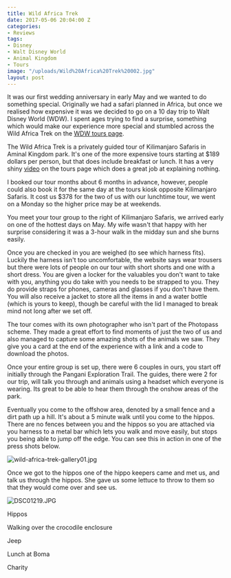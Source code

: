 ```yaml
---
title: Wild Africa Trek
date: 2017-05-06 20:04:00 Z
categories:
- Reviews
tags:
- Disney
- Walt Disney World
- Animal Kingdom
- Tours
image: "/uploads/Wild%20Africa%20Trek%20002.jpg"
layout: post
---
```


It was our first wedding anniversary in early May and we wanted to do something special. Originally we had a safari planned in Africa, but once we realised how expensive it was we decided to go on a 10 day trip to Walt Disney World (WDW). I spent ages trying to find a surprise, something which would make our experience more special and stumbled across the Wild Africa Trek on the [WDW tours page](https://disneyworld.disney.go.com/events-tours/).

The Wild Africa Trek is a privately guided tour of Kilimanjaro Safaris in Aminal Kingdom park. It's one of the more expensive tours starting at $189 dollars per person, but that does include breakfast or lunch. It has a very shiny [video](https://disneyworld.disney.go.com/events-tours/animal-kingdom/wild-africa-trek/#detailsMediaPlayer=1/0/0/0) on the tours page which does a great job at explaining nothing. 

I booked our tour months about 6 months in advance, however, people could also book it for the same day at the tours kiosk opposite Kilimanjaro Safaris. It cost us $378 for the two of us with our lunchtime tour, we went on a Monday so the higher price may be at weekends.

You meet your tour group to the right of Kilimanjaro Safaris, we arrived early on one of the hottest days on May. My wife wasn't that happy with her surprise considering it was a 3-hour walk in the midday sun and she burns easily.

Once you are checked in you are weighed (to see which harness fits). Luckily the harness isn't too uncomfortable, the website says wear trousers but there were lots of people on our tour with short shorts and one with a short dress. You are given a locker for the valuables you don't want to take with you, anything you do take with you needs to be strapped to you. They do provide straps for phones, cameras and glasses if you don't have them. You will also receive a jacket to store all the items in and a water bottle (which is yours to keep), though be careful with the lid I managed to break mind not long after we set off.

The tour comes with its own photographer who isn't part of the Photopass scheme. They made a great effort to find moments of just the two of us and also managed to capture some amazing shots of the animals we saw. They give you a card at the end of the experience with a link and a code to download the photos.

Once your entire group is set up, there were 6 couples in ours, you start off initially through the Pangani Exploration Trail. The guides, there were 2 for our trip, will talk you through and animals using a headset which everyone is wearing. Its great to be able to hear them through the onshow areas of the park.

Eventually you come to the offshow area, denoted by a small fence and a dirt path up a hill. It's about a 5 minute walk until you come to the hippos. There are no fences between you and the hippos so you are attached via you harness to a metal bar which lets you walk and move easily, but stops you being able to jump off the edge. You can see this in action in one of the press shots below.

![wild-africa-trek-gallery01.jpg](/uploads/wild-africa-trek-gallery01.jpg)

Once we got to the hippos one of the hippo keepers came and met us, and talk us through the hippos. She gave us some lettuce to throw to them so that they would come over and see us.

![DSC01219.JPG](/uploads/DSC01219.JPG)


Hippos

Walking over the crocodile enclosure

Jeep

Lunch at Boma

Charity



